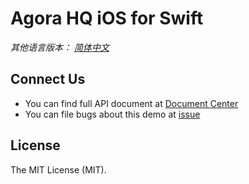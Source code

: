# Agora HQ iOS for Swift

*其他语言版本： [简体中文](README.md)*


## Connect Us

- You can find full API document at [Document Center](https://docs.agora.io/en/)
- You can file bugs about this demo at [issue](https://github.com/AgoraIO/HQ/issues)

## License

The MIT License (MIT).
